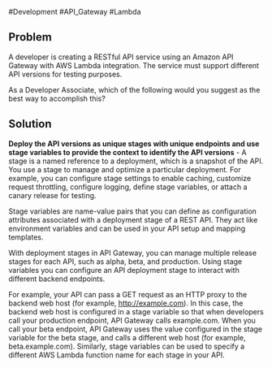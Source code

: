 #Development #API_Gateway #Lambda 

## Problem

A developer is creating a RESTful API service using an Amazon API Gateway with AWS Lambda integration. The service must support different API versions for testing purposes.

As a Developer Associate, which of the following would you suggest as the best way to accomplish this?

## Solution

**Deploy the API versions as unique stages with unique endpoints and use stage variables to provide the context to identify the API versions** - A stage is a named reference to a deployment, which is a snapshot of the API. You use a stage to manage and optimize a particular deployment. For example, you can configure stage settings to enable caching, customize request throttling, configure logging, define stage variables, or attach a canary release for testing.

Stage variables are name-value pairs that you can define as configuration attributes associated with a deployment stage of a REST API. They act like environment variables and can be used in your API setup and mapping templates.

With deployment stages in API Gateway, you can manage multiple release stages for each API, such as alpha, beta, and production. Using stage variables you can configure an API deployment stage to interact with different backend endpoints.

For example, your API can pass a GET request as an HTTP proxy to the backend web host (for example, http://example.com). In this case, the backend web host is configured in a stage variable so that when developers call your production endpoint, API Gateway calls example.com. When you call your beta endpoint, API Gateway uses the value configured in the stage variable for the beta stage, and calls a different web host (for example, beta.example.com). Similarly, stage variables can be used to specify a different AWS Lambda function name for each stage in your API.